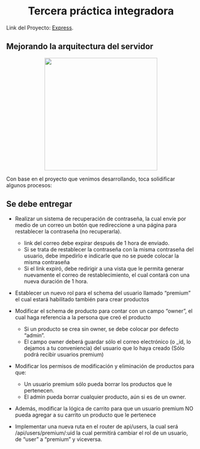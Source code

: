 <h1 align="center">Tercera práctica integradora </h1>

Link del Proyecto: [Express](https://github.com/Dacelisl/express).

## Mejorando la arquitectura del servidor

<div align="center">
  <img src='https://miro.medium.com/v2/resize:fit:4800/format:webp/1*M10QaO1mZCk_jvH2EBNmaQ.jpeg' width='300px'/>
   </div>

Con base en el proyecto que venimos desarrollando, toca solidificar algunos procesos:

## Se debe entregar

- Realizar un sistema de recuperación de contraseña, la cual envíe por medio de un correo un botón que redireccione a una página para restablecer la contraseña (no recuperarla).
    - link del correo debe expirar después de 1 hora de enviado.
    - Si se trata de restablecer la contraseña con la misma contraseña del usuario, debe impedirlo e indicarle que no se puede colocar la misma contraseña
    - Si el link expiró, debe redirigir a una vista que le permita generar nuevamente el correo de restablecimiento, el cual contará con una nueva duración de 1 hora.

- Establecer un nuevo rol para el schema del usuario llamado “premium” el cual estará habilitado también para crear productos
- Modificar el schema de producto para contar con un campo “owner”, el cual haga referencia a la persona que creó el producto
    - Si un producto se crea sin owner, se debe colocar por defecto “admin”.
    - El campo owner deberá guardar sólo el correo electrónico (o _id, lo dejamos a tu conveniencia) del usuario que lo haya creado (Sólo podrá recibir usuarios premium)
- Modificar los permisos de modificación y eliminación de productos para que:
    - Un usuario premium sólo pueda borrar los productos que le pertenecen.
    - El admin pueda borrar cualquier producto, aún si es de un owner.
- Además, modificar la lógica de carrito para que un usuario premium NO pueda agregar a su carrito un producto que le pertenece
- Implementar una nueva ruta en el router de api/users, la cual será /api/users/premium/:uid  la cual permitirá cambiar el rol de un usuario, de “user” a “premium” y viceversa.


